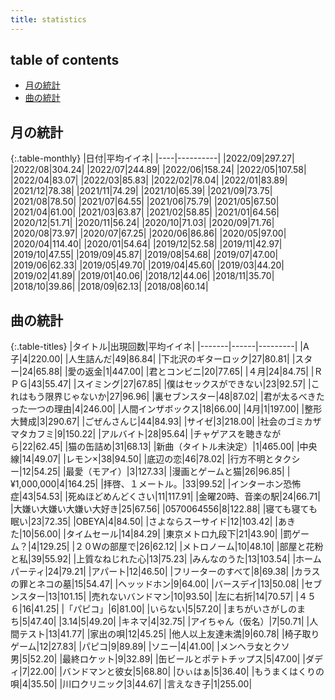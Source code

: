 ```yaml
---
title: statistics
---
```


## table of contents

- [月の統計](#月の統計)
- [曲の統計](#曲の統計)

## 月の統計

{:.table-monthly}
|日付|平均イイネ|
|----|----------|
|2022/09|297.27|
|2022/08|304.24|
|2022/07|244.89|
|2022/06|158.24|
|2022/05|107.58|
|2022/04|83.07|
|2022/03|85.83|
|2022/02|78.04|
|2022/01|83.89|
|2021/12|78.38|
|2021/11|74.29|
|2021/10|65.39|
|2021/09|73.75|
|2021/08|78.50|
|2021/07|64.55|
|2021/06|75.79|
|2021/05|67.50|
|2021/04|61.00|
|2021/03|63.87|
|2021/02|58.85|
|2021/01|64.56|
|2020/12|51.71|
|2020/11|56.24|
|2020/10|71.03|
|2020/09|71.76|
|2020/08|73.97|
|2020/07|67.25|
|2020/06|86.86|
|2020/05|97.00|
|2020/04|114.40|
|2020/01|54.64|
|2019/12|52.58|
|2019/11|42.97|
|2019/10|47.55|
|2019/09|45.87|
|2019/08|54.68|
|2019/07|47.00|
|2019/06|62.33|
|2019/05|49.70|
|2019/04|45.60|
|2019/03|44.20|
|2019/02|41.89|
|2019/01|40.06|
|2018/12|44.06|
|2018/11|35.70|
|2018/10|39.86|
|2018/09|62.13|
|2018/08|60.14|


## 曲の統計

{:.table-titles}
|タイトル|出現回数|平均イイネ|
|-------|------|---------|
|A子|4|220.00|
|人生詰んだ|49|86.84|
|下北沢のギターロック|27|80.81|
|スター|24|65.88|
|愛の返金|1|447.00|
|君とコンビニ|20|77.65|
|４月|24|84.75|
|ＲＰＧ|43|55.47|
|スイミング|27|67.85|
|僕はセックスができない|23|92.57|
|これはもう限界じゃないか|27|96.96|
|裏セブンスター|48|87.02|
|君が太るべきたった一つの理由|4|246.00|
|人間インザボックス|18|66.00|
|4月|1|197.00|
|整形大賛成|3|290.67|
|ごぜんさんじ|44|84.93|
|サイゼ|3|218.00|
|社会のゴミカザマタカフミ|9|150.22|
|アルバイト|28|95.64|
|チャゲアスを聴きながら|22|62.45|
|猫の缶詰め|31|68.13|
|新曲（タイトル未決定）|1|465.00|
|中央線|14|49.07|
|レモン×|38|94.50|
|底辺の恋|46|78.02|
|行方不明とタクシー|12|54.25|
|最愛（モアイ）|3|127.33|
|漫画とゲームと猫|26|96.85|
|¥1,000,000|4|164.25|
|拝啓、１メートル。|33|99.52|
|インターホン恐怖症|43|54.53|
|死ぬほどめんどくさい|11|117.91|
|金曜20時、音楽の駅|24|66.71|
|大嫌い大嫌い大嫌い大好き|25|67.56|
|0570064556|8|122.88|
|寝ても寝ても眠い|23|72.35|
|OBEYA|4|84.50|
|さよならスーサイド|12|103.42|
|あきた|10|56.00|
|タイムセール|14|84.29|
|東京メトロ九段下|21|43.90|
|罰ゲーム？|4|129.25|
|２０Ｗの部屋で|26|62.12|
|メトロノーム|10|48.10|
|部屋と花粉と私|39|55.92|
|上質なねじれた心|13|75.23|
|みんなのうた|13|103.54|
|ホームパーティ|24|79.21|
|アパート|12|46.50|
|フリーターのすべて|8|69.38|
|カラスの罪とネコの墓|15|54.47|
|ヘッッドホン|9|64.00|
|バースデイ|13|50.08|
|セブンスター|13|101.15|
|売れないバンドマン|10|93.50|
|左に右折|14|70.57|
|４５６|16|41.25|
|「パピコ」|6|81.00|
|いらない|5|57.20|
|まちがいさがしのまち|5|47.40|
|3.14|5|49.20|
|キネマ|4|32.75|
|アイちゃん（仮名）|7|50.71|
|人間テスト|13|41.77|
|家出の唄|12|45.25|
|他人以上友達未満|9|60.78|
|椅子取りゲーム|12|27.83|
|パピコ|9|89.89|
|ソニー|4|41.00|
|メンヘラ女とクソ男|5|52.20|
|最終ロケット|9|32.89|
|缶ビールとポテトチップス|5|47.00|
|ダディ|7|22.00|
|バンドマンと彼女|5|68.80|
|ひぃはぁ|5|36.40|
|もうまくはくりの唄|4|35.50|
|川口クリニック|3|44.67|
|言えなき子|1|255.00|

<script src="https://cdnjs.cloudflare.com/ajax/libs/jquery/3.6.1/jquery.min.js" integrity="sha512-aVKKRRi/Q/YV+4mjoKBsE4x3H+BkegoM/em46NNlCqNTmUYADjBbeNefNxYV7giUp0VxICtqdrbqU7iVaeZNXA==" crossorigin="anonymous" referrerpolicy="no-referrer"></script>
<script src="https://cdnjs.cloudflare.com/ajax/libs/jquery.tablesorter/2.31.3/js/jquery.tablesorter.min.js" integrity="sha512-qzgd5cYSZcosqpzpn7zF2ZId8f/8CHmFKZ8j7mU4OUXTNRd5g+ZHBPsgKEwoqxCtdQvExE5LprwwPAgoicguNg==" crossorigin="anonymous" referrerpolicy="no-referrer"></script>
<link rel="stylesheet" href="https://cdnjs.cloudflare.com/ajax/libs/jquery.tablesorter/2.31.3/css/theme.default.min.css" integrity="sha512-wghhOJkjQX0Lh3NSWvNKeZ0ZpNn+SPVXX1Qyc9OCaogADktxrBiBdKGDoqVUOyhStvMBmJQ8ZdMHiR3wuEq8+w==" crossorigin="anonymous" referrerpolicy="no-referrer" />
<script>
$(function() {
    $(".table-titles").tablesorter();
});
</script>

